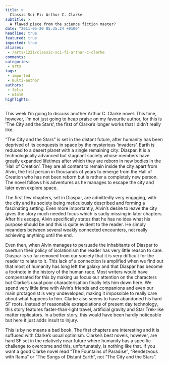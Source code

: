 ```yaml
---
title: >
  Classic Sci-Fi: Arthur C. Clarke
subtitle: >
  A flawed piece from the science fiction master?
date: "2011-05-20 05:35:24 +0100"
headline: true
featured: true
imported: true
aliases:
 - /arts/1221/classic-sci-fi-arthur-c-clarke
comments:
categories:
 - arts
tags:
 - imported
 - multi-author
authors:
 - felix
 - mtm10
highlights:
---
```


This week I’m going to discuss another Arthur C. Clarke novel. This time, however, I’m not just going to heap praise on my favourite author, for this is ‘The City and the Stars’, the first of Clarke’s longer works that I didn’t really like.

“The City and the Stars” is set in the distant future, after humanity has been deprived of its conquests in space by the mysterious ‘invaders’. Earth is reduced to a desert planet with a single remaining city: Diaspar. It is a technologically advanced but stagnant society whose members have greatly expanded lifetimes after which they are reborn in new bodies in the ‘Hall of Creation’. They are all content to remain inside the city apart from Alvin, the first person in thousands of years to emerge from the Hall of Creation who has not been reborn but is rather a completely new person. The novel follows his adventures as he manages to escape the city and later even explore space.

The first few chapters, set in Diaspar, are admittedly very engaging, with the city and its society being meticulously described and forming a fascinating setting. Even more importantly, Alvin’s desire to leave the city gives the story much needed focus which is sadly missing in later chapters. After his escape, Alvin specifically states that he has no idea what his purpose should be and this is quite evident to the reader. He simply meanders between several weakly connected encounters, not really achieving anything until the end.

Even then, when Alvin manages to persuade the inhabitants of Diaspar to overturn their policy of isolationism the reader has very little reason to care. Diaspar is so far removed from our society that it is very difficult for the reader to relate to it. This lack of a connection is amplified when we find out that most of humanity has long left the galaxy and that Diaspar has become a footnote in the history of the human race. Most writers would have compensated for this by making us focus our attention on the characters but Clarke’s usual poor characterisation finally lets him down here. We spend very little time with Alvin’s friends and companions and even our main protagonist is very undeveloped, making it impossible to really care about what happens to him. Clarke also seems to have abandoned his hard SF roots. Instead of reasonable extrapolations of present day technology, this story features faster-than-light travel, artificial gravity and Star Trek-like matter replicators. In a better story, this would have been hardly noticeable but here it just adds insult to injury.

This is by no means a bad book. The first chapters are interesting and it is suffused with Clarke’s usual optimism. Clarke’s best novels, however, are hard SF set in the relatively near future where humanity has a specific challenge to overcome and this, unfortunately, is nothing like that. If you want a good Clarke novel read “The Fountains of Paradise”, “Rendezvous with Rama” or “The Songs of Distant Earth”, not “The City and the Stars”.
